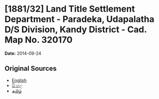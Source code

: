 # [1881/32] Land Title Settlement Department - Paradeka, Udapalatha D/S Division, Kandy District - Cad. Map No. 320170

**Date:** 2014-09-24

## Original Sources

- [English](https://documents.gov.lk/view/extra-gazettes/2014/9/1881-32_E.pdf)
- [සිංහල](https://documents.gov.lk/view/extra-gazettes/2014/9/1881-32_S.pdf)
- [தமிழ்](https://documents.gov.lk/view/extra-gazettes/2014/9/1881-32_T.pdf)

